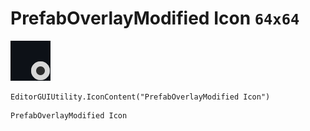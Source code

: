 # PrefabOverlayModified Icon `64x64`
<img src="/img/PrefabOverlayModified%20Icon.png" width=64 height=64>

``` CSharp
EditorGUIUtility.IconContent("PrefabOverlayModified Icon")
```
```
PrefabOverlayModified Icon
```

